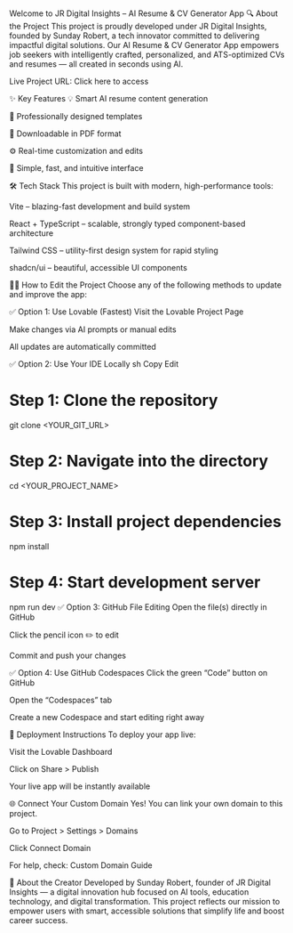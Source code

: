 
Welcome to JR Digital Insights – AI Resume & CV Generator App
🔍 About the Project
This project is proudly developed under JR Digital Insights, founded by Sunday Robert, a tech innovator committed to delivering impactful digital solutions.
Our AI Resume & CV Generator App empowers job seekers with intelligently crafted, personalized, and ATS-optimized CVs and resumes — all created in seconds using AI.

Live Project URL: Click here to access

✨ Key Features
💡 Smart AI resume content generation

🎨 Professionally designed templates

📄 Downloadable in PDF format

⚙️ Real-time customization and edits

🚀 Simple, fast, and intuitive interface

🛠️ Tech Stack
This project is built with modern, high-performance tools:

Vite – blazing-fast development and build system

React + TypeScript – scalable, strongly typed component-based architecture

Tailwind CSS – utility-first design system for rapid styling

shadcn/ui – beautiful, accessible UI components

🧑‍💻 How to Edit the Project
Choose any of the following methods to update and improve the app:

✅ Option 1: Use Lovable (Fastest)
Visit the Lovable Project Page

Make changes via AI prompts or manual edits

All updates are automatically committed

✅ Option 2: Use Your IDE Locally
sh
Copy
Edit
# Step 1: Clone the repository
git clone <YOUR_GIT_URL>

# Step 2: Navigate into the directory
cd <YOUR_PROJECT_NAME>

# Step 3: Install project dependencies
npm install

# Step 4: Start development server
npm run dev
✅ Option 3: GitHub File Editing
Open the file(s) directly in GitHub

Click the pencil icon ✏️ to edit

Commit and push your changes

✅ Option 4: Use GitHub Codespaces
Click the green “Code” button on GitHub

Open the “Codespaces” tab

Create a new Codespace and start editing right away

🚀 Deployment Instructions
To deploy your app live:

Visit the Lovable Dashboard

Click on Share > Publish

Your live app will be instantly available

🌐 Connect Your Custom Domain
Yes! You can link your own domain to this project.

Go to Project > Settings > Domains

Click Connect Domain

For help, check: Custom Domain Guide

👤 About the Creator
Developed by Sunday Robert, founder of JR Digital Insights — a digital innovation hub focused on AI tools, education technology, and digital transformation.
This project reflects our mission to empower users with smart, accessible solutions that simplify life and boost career success.
